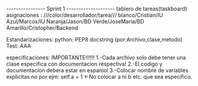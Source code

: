 ---------------- Sprint 1 --------------------
tablero de tareas(taskboard)
 asignaciones :
 ///color/desarrollador/tarea///
 blanco/Cristian/IU
 Azul/Marcos/IU
 Naranja/Jason/BD
 Verde/JoseMaria/BD
 Amarillo/Cristopher/Backend


Estandarizaciones:
 python:
  PEP8
  docstring (por:Archivo,clase,metodo)
 Test:
  AAA
  
especificaciones:
    IMPORTANTE!!!!!!
    1.-Cada archivo solo debe tener una clase especifica
    con documentacion respectiva!
    2.-El  codigo y documentacion debera estar en espaniol
    3.-Colocar nombre de variables explicitas no por ejm:
            self.a = 1 <-No colocar a ni b etc. que sea especifico.
           
  


